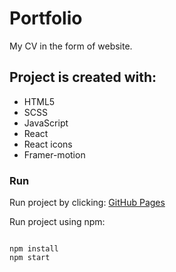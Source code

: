 <h1>Portfolio</h1>
<p>My CV in the form of website.</p>

<h2>Project is created with:</h2>
<ul>
  <li>HTML5</li>
  <li>SCSS</li>
  <li>JavaScript</li>
  <li>React</li>
  <li>React icons</li>
  <li>Framer-motion</li>
 </ul>
 
<h3>Run</h3>
<p>Run project by clicking: <a href="https://marcinmarekruman.github.io/PortfolioReact/" target="_blank">GitHub Pages</a></p>
<p>Run project using npm: </p>

```

npm install
npm start
